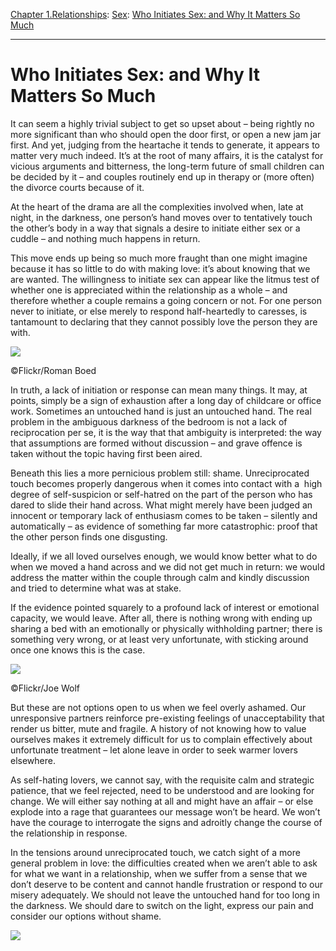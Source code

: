 [Chapter 1.Relationships](https://www.theschooloflife.com/thebookoflife/category/relationships/): [Sex](https://www.theschooloflife.com/thebookoflife/category/relationships/sex/): [Who Initiates Sex: and Why It Matters So Much](https://www.theschooloflife.com/thebookoflife/who-initiates-sex-and-why-it-matters-so-much/)

* * *

# Who Initiates Sex: and Why It Matters So Much

It can seem a highly trivial subject to get so upset about – being rightly no more significant than who should open the door first, or open a new jam jar first. And yet, judging from the heartache it tends to generate, it appears to matter very much indeed. It’s at the root of many affairs, it is the catalyst for vicious arguments and bitterness, the long-term future of small children can be decided by it – and couples routinely end up in therapy or (more often) the divorce courts because of it.

At the heart of the drama are all the complexities involved when, late at night, in the darkness, one person’s hand moves over to tentatively touch the other’s body in a way that signals a desire to initiate either sex or a cuddle – and nothing much happens in return.

This move ends up being so much more fraught than one might imagine because it has so little to do with making love: it’s about knowing that we are wanted. The willingness to initiate sex can appear like the litmus test of whether one is appreciated within the relationship as a whole – and therefore whether a couple remains a going concern or not. For one person never to initiate, or else merely to respond half-heartedly to caresses, is tantamount to declaring that they cannot possibly love the person they are with.

 ![](https://www.theschooloflife.com/thebookoflife/wp-content/uploads/2018/08/40017883444_a944ae5a5e_z.jpg)

©Flickr/Roman Boed

In truth, a lack of initiation or response can mean many things. It may, at points, simply be a sign of exhaustion after a long day of childcare or office work. Sometimes an untouched hand is just an untouched hand. The real problem in the ambiguous darkness of the bedroom is not a lack of reciprocation per se, it is the way that that ambiguity is interpreted: the way that assumptions are formed without discussion – and grave offence is taken without the topic having first been aired.

Beneath this lies a more pernicious problem still: shame. Unreciprocated touch becomes properly dangerous when it comes into contact with a &nbsp;high degree of self-suspicion or self-hatred on the part of the person who has dared to slide their hand across. What might merely have been judged an innocent or temporary lack of enthusiasm comes to be taken – silently and automatically – as evidence of something far more catastrophic: proof that the other person finds one disgusting.

Ideally, if we all loved ourselves enough, we would know better what to do when we moved a hand across and we did not get much in return: we would address the matter within the couple through calm and kindly discussion and tried to determine what was at stake.

If the evidence pointed squarely to a profound lack of interest or emotional capacity, we would leave. After all, there is nothing wrong with ending up sharing a bed with an emotionally or physically withholding partner; there is something very wrong, or at least very unfortunate, with sticking around once one knows this is the case.

 ![](https://www.theschooloflife.com/thebookoflife/wp-content/uploads/2018/08/6253073496_458b265aac_o.jpg)

©Flickr/Joe Wolf

But these are not options open to us when we feel overly ashamed. Our unresponsive partners reinforce pre-existing feelings of unacceptability that render us bitter, mute and fragile. A history of not knowing how to value ourselves makes it extremely difficult for us to complain effectively about unfortunate treatment – let alone leave in order to seek warmer lovers elsewhere.

As self-hating lovers, we cannot say, with the requisite calm and strategic patience, that we feel rejected, need to be understood and are looking for change. We will either say nothing at all and might have an affair – or else explode into a rage that guarantees our message won’t be heard. We won’t have the courage to interrogate the signs and adroitly change the course of the relationship in response.

In the tensions around unreciprocated touch, we catch sight of a more general problem in love: the difficulties created when we aren’t able to ask for what we want in a relationship, when we suffer from a sense that we don’t deserve to be content and cannot handle frustration or respond to our misery adequately. We should not leave the untouched hand for too long in the darkness. We should dare to switch on the light, express our pain and consider our options without shame.

[![](https://img.youtube.com/vi/gIUjpXAcH64/0.jpg)](https://www.youtube.com/embed/gIUjpXAcH64 '')
